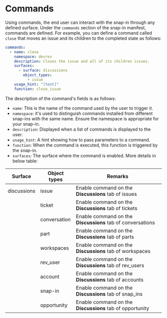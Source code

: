 # Commands

Using commands, the end user can interact with the snap-in through any defined surface. Under the `commands` section of the snap-in manifest, commands are defined. For example, you can define a command called `close` that moves an issue and its children to the completed state as follows:

```yaml
commands:
  - name: close
    namespace: devrev
    description: Closes the issue and all of its children issues.
    surfaces:
      - surface: discussions
        object_types:
          - issue
    usage_hint: "[text]"
    function: close_issue
```

The description of the command's fields is as follows:

* `name`: This is the name of the command used by the user to trigger it.
* `namespace`: it's used to distinguish commands installed from different snap-ins with the same name. Ensure the namespace is appropriate for your snap-in.
* `description`: Displayed when a list of commands is displayed to the user.
* `usage_hint`: A hint showing how to pass parameters to a command.
* `function`: When the command is executed, this function is triggered by the snap-in.
* `surfaces`: The surface where the command is enabled. More details in below table:

| Surface     | Object types | Remarks                                                    |
| ----------- | ------------ | ---------------------------------------------------------- |
| discussions | issue        | Enable command on the **Discussions** tab of issues        |
|             | ticket       | Enable command on the **Discussions** tab of tickets       |
|             | conversation | Enable command on the **Discussions** tab of conversations |
|             | part         | Enable command on the **Discussions** tab of parts         |
|             | workspaces   | Enable command on the **Discussions** tab of workspaces    |
|             | rev\_user    | Enable command on the **Discussions** tab of rev\_users    |
|             | account      | Enable command on the **Discussions** tab of accounts      |
|             | snap-in      | Enable command on the **Discussions** tab of snap\_ins     |
|             | opportunity  | Enable command on the **Discussions** tab of opportunity   |